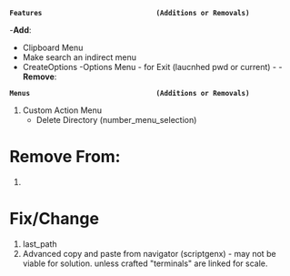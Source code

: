 
**`Features                            (Additions or Removals)`**

-**Add**:
  - Clipboard Menu
  - Make search an indirect menu
  - CreateOptions
      -Options Menu
        - for Exit (laucnhed pwd or current)
        - 
-**Remove**:

**`Menus                               (Additions or Removals)`**
1. Custom Action Menu
      - Delete Directory (number_menu_selection)

# Remove From:
1.

# Fix/Change
1. last_path
2. Advanced copy and paste from navigator (scriptgenx) - may not be viable for solution.  unless crafted "terminals" are linked for scale. 
